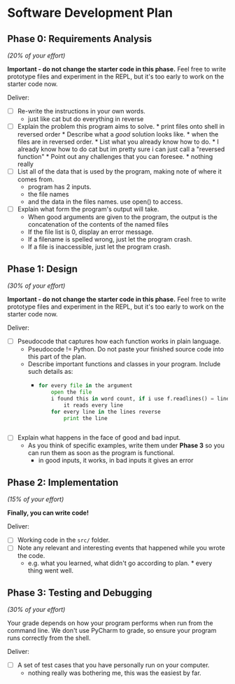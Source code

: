 # Software Development Plan

Phase 0: Requirements Analysis
------------------------------
*(20% of your effort)*

**Important - do not change the starter code in this phase.**  Feel free to write prototype files and experiment in the REPL, but it's too early to work on the starter code now.


Deliver:

*   [ ] Re-write the instructions in your own words.
    *   just like cat but do everything in reverse
*   [ ] Explain the problem this program aims to solve.
        * print files onto shell in reversed order 
      *   Describe what a *good* solution looks like.
          * when the files are in reversed order.
      *   List what you already know how to do.
          * I already know how to do cat but im pretty sure i can just call a "reversed function" 
      *   Point out any challenges that you can foresee.
          * nothing really 
*   [ ] List all of the data that is used by the program, making note of where it comes from.
    * program has 2 inputs.
    * the file names
    * and the data in the files names. use open() to access.
*   [ ] Explain what form the program's output will take.
  * When good arguments are given to the program, the output is the concatenation of the contents of the named files 
  * If the file list is 0, display an error message. 
  * If a filename is spelled wrong, just let the program crash. 
  * If a file is inaccessible, just let the program crash.


Phase 1: Design
---------------
*(30% of your effort)*

**Important - do not change the starter code in this phase.**  Feel free to write prototype files and experiment in the REPL, but it's too early to work on the starter code now.

Deliver:

*   [ ] Pseudocode that captures how each function works in plain language.
    *   Pseudocode != Python.  Do not paste your finished source code into this part of the plan.
    *   Describe important functions and classes in your program.  Include such details as:
        *   ```python
            for every file in the argument
                open the file
                i found this in word count, if i use f.readlines() = lines.
                    it reads every line
                for every line in the lines reverse
                    print the line

        ```
*   [ ] Explain what happens in the face of good and bad input.
    *   As you think of specific examples, write them under **Phase 3** so you can run them as soon as the program is functional.
        * in good inputs, it works, in bad inputs it gives an error

Phase 2: Implementation
-----------------------
*(15% of your effort)*

**Finally, you can write code!**

Deliver:

*   [ ] Working code in the `src/` folder.
*   [ ] Note any relevant and interesting events that happened while you wrote the code.
    *   e.g. what you learned, what didn't go according to plan.
      *  every thing went well.


Phase 3: Testing and Debugging
------------------------------
*(30% of your effort)*

Your grade depends on how your program performs when run from the command line.  We don't use PyCharm to grade, so ensure your program runs correctly from the shell.

Deliver:

*   [ ] A set of test cases that you have personally run on your computer.
    * nothing really was bothering me, this was the easiest by far.
